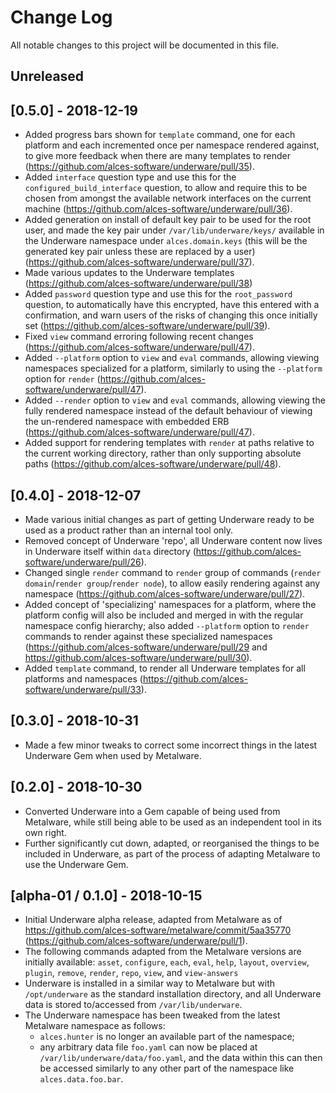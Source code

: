 # Change Log

All notable changes to this project will be documented in this file.

## Unreleased

## [0.5.0] - 2018-12-19

- Added progress bars shown for `template` command, one for each platform and
  each incremented once per namespace rendered against, to give more feedback
  when there are many templates to render
  (https://github.com/alces-software/underware/pull/35).
- Added `interface` question type and use this for the
  `configured_build_interface` question, to allow and require this to be chosen
  from amongst the available network interfaces on the current machine
  (https://github.com/alces-software/underware/pull/36).
- Added generation on install of default key pair to be used for the root user,
  and made the key pair under `/var/lib/underware/keys/` available in the
  Underware namespace under `alces.domain.keys` (this will be the generated key
  pair unless these are replaced by a user)
  (https://github.com/alces-software/underware/pull/37).
- Made various updates to the Underware templates
  (https://github.com/alces-software/underware/pull/38)
- Added `password` question type and use this for the `root_password` question,
  to automatically have this encrypted, have this entered with a confirmation,
  and warn users of the risks of changing this once initially set
  (https://github.com/alces-software/underware/pull/39).
- Fixed `view` command erroring following recent changes
  (https://github.com/alces-software/underware/pull/47).
- Added `--platform` option to `view` and `eval` commands, allowing viewing
  namespaces specialized for a platform, similarly to using the `--platform`
  option for `render` (https://github.com/alces-software/underware/pull/47).
- Added `--render` option to `view` and `eval` commands, allowing viewing the
  fully rendered namespace instead of the default behaviour of viewing the
  un-rendered namespace with embedded ERB
  (https://github.com/alces-software/underware/pull/47).
- Added support for rendering templates with `render` at paths relative to the
  current working directory, rather than only supporting absolute paths
  (https://github.com/alces-software/underware/pull/48).

## [0.4.0] - 2018-12-07

- Made various initial changes as part of getting Underware ready to be used as
  a product rather than an internal tool only.
- Removed concept of Underware 'repo', all Underware content now lives in
  Underware itself within `data` directory
  (https://github.com/alces-software/underware/pull/26).
- Changed single `render` command to `render` group of commands (`render
  domain`/`render group`/`render node`), to allow easily rendering against any
  namespace (https://github.com/alces-software/underware/pull/27).
- Added concept of 'specializing' namespaces for a platform, where the platform
  config will also be included and merged in with the regular namespace config
  hierarchy; also added `--platform` option to `render` commands to render
  against these specialized namespaces
  (https://github.com/alces-software/underware/pull/29 and
  https://github.com/alces-software/underware/pull/30).
- Added `template` command, to render all Underware templates for all platforms
  and namespaces (https://github.com/alces-software/underware/pull/33).

## [0.3.0] - 2018-10-31

- Made a few minor tweaks to correct some incorrect things in the latest
  Underware Gem when used by Metalware.

## [0.2.0] - 2018-10-30

- Converted Underware into a Gem capable of being used from Metalware, while
  still being able to be used as an independent tool in its own right.
- Further significantly cut down, adapted, or reorganised the things to be
  included in Underware, as part of the process of adapting Metalware to use
  the Underware Gem.

## [alpha-01 / 0.1.0] - 2018-10-15

- Initial Underware alpha release, adapted from Metalware as of
  https://github.com/alces-software/metalware/commit/5aa35770
  (https://github.com/alces-software/underware/pull/1).
- The following commands adapted from the Metalware versions are initially
  available: `asset`, `configure`, `each`, `eval`, `help`, `layout`,
  `overview`, `plugin`, `remove`, `render`, `repo`, `view`, and `view-answers`
- Underware is installed in a similar way to Metalware but with
  `/opt/underware` as the standard installation directory, and all Underware
  data is stored to/accessed from `/var/lib/underware`.
- The Underware namespace has been tweaked from the latest Metalware namespace
  as follows:
  -  `alces.hunter` is no longer an available part of the namespace;
  - any arbitrary data file `foo.yaml` can now be placed at
    `/var/lib/underware/data/foo.yaml`, and the data within this can then be
    accessed similarly to any other part of the namespace like
    `alces.data.foo.bar`.
